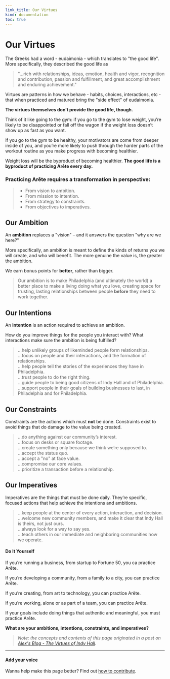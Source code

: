 ```yaml
--- 
link_title: Our Virtues
kind: documentation
toc: true
---
```


# Our Virtues

The Greeks had a word - eudaimonia - which translates to "the good life". More specifically, they described the good life as 

> "...rich with relationships, ideas, emotion, health and vigor, recognition and contribution, passion and fulfillment, and great accomplishment and enduring achievement."

Virtues are patterns in how we behave - habits, choices, interactions, etc - that when practiced and matured bring the "side effect" of eudaimonia. 

**The virtues themselves don’t provide the good life, though.**

Think of it like going to the gym: if you go to the gym to lose weight, you’re likely to be disappointed or fall off the wagon if the weight loss doesn’t show up as fast as you want.

If you go to the gym to be healthy, your motivators are come from deeper inside of you, and you’re more likely to push through the harder parts of the workout routine as you make progress with becoming healthier.

Weight loss will be the byproduct of becoming healthier. **The good life is a byproduct of practicing Arête every day.**

### Practicing Arête requires a transformation in perspective:

> * From vision to ambition.
> * From mission to intention.
> * From strategy to constraints.
> * From objectives to imperatives.

## Our Ambition

An **ambition** replaces a "vision" – and it answers the question "why are we here?" 

More specifically, an ambition is meant to define the kinds of returns you we will create, and who will benefit. The more genuine the value is, the greater the ambition. 

We earn bonus points for **better**, rather than bigger.

> Our ambition is to make Philadelphia (and ultimately the world) a better place to make a living doing what you love, creating space for trusting, lasting relationships between people **before** they need to work together.


## Our Intentions

An **intention** is an action required to achieve an ambition. 

How do you improve things for the people you interact with? What interactions make sure the ambition is being fulfilled?

  > ...help unlikely groups of likeminded people form relationships.   
  > ...focus on people and their interactions, and the formation of relationships.   
  > ...help people tell the stories of the experiences they have in Philadelphia.   
  > ...trust people to do the right thing.   
  > ...guide people to being good citizens of Indy Hall and of Philadelphia.   
  > ...support people in their goals of building businesses to last, in Philadelphia and for Philadelphia.   

## Our Constraints

Constraints are the actions which must **not** be done. Constraints exist to avoid things that do damage to the value being created.

  > ...do anything against our community’s interest.   
  > ...focus on desks or square footage.   
  > ...create something only because we think we’re supposed to.   
  > ...accept the status quo.   
  > ...accept a "no" at face value.   
  > ...compromise our core values.   
  > ...prioritize a transaction before a relationship.   

## Our Imperatives

Imperatives are the things that must be done daily. They’re specific, focused actions that help achieve the intentions and ambitions.

  > ...keep people at the center of every action, interaction, and decision.   
  > ...welcome new community members, and make it clear that Indy Hall is theirs, not just ours.   
  > ...always look for a way to say yes.   
  > ...teach others in our immediate and neighboring communities how we operate.   

#### Do It Yourself

If you’re running a business, from startup to Fortune 50, you ca practice Arête.

If you’re developing a community, from a family to a city, you can practice Arête.

If you’re creating, from art to technology, you can practice Arête.

If you’re working, alone or as part of a team, you can practice Arête.

If your goals include doing things that authentic and meaningful, you must practice Arête.

**What are your ambitions, intentions, constraints, and imperatives?**

> *Note: the concepts and contents of this page originated in a post on [Alex's Blog - The Virtues of Indy Hall](http://dangerouslyawesome.com/2012/04/the-virtues-of-indy-hall/).*

---

#### Add your voice

Wanna help make this page better? Find out [how to contribute](/7-how-to/).